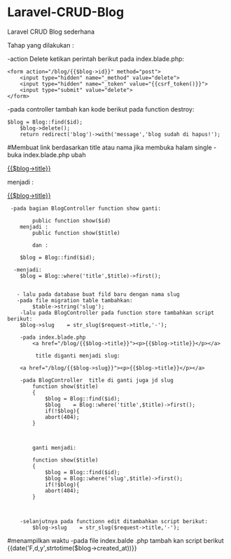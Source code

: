 # Laravel-CRUD-Blog
Laravel CRUD Blog sederhana

Tahap yang dilakukan :



-action Delete
	ketikan perintah berikut pada index.blade.php:

	<form action="/blog/{{$blog->id}}" method="post">
		<input type="hidden" name="_method" value="delete">
		<input type="hidden" name="_token" value="{{csrf_token()}}">
		<input type="submit" value="delete">
	</form>

-pada controller 
	tambah kan kode berikut pada function destroy:

	$blog = Blog::find($id);
        $blog->delete();
        return redirect('blog')->with('message','blog sudah di hapus!');

#Membuat link berdasarkan title atau nama jika membuka halam single
	-buka index.blade.php ubah 
		<a href="/blog/{{$blog->id}}"><p>{{$blog->title}}</p></a>
	 menjadi :
	 	<a href="/blog/{{$blog->title}}"><p>{{$blog->title}}</p></a>

	 -pada bagian BlogController function show ganti:

        	public function show($id)
        menjadi :
    		public function show($title)

    		dan :

        $blog = Blog::find($id);

      -menjadi:
        $blog = Blog::where('title',$title)->first();
        

       - lalu pada database buat fild baru dengan nama slug
       -pada file migration table tambahkan:
            $table->string('slug');
       	-lalu pada BlogController pada function store tambahkan script berikut:
        $blog->slug    = str_slug($request->title,'-');

        -pada index.blade.php 
	 		<a href="/blog/{{$blog->title}}"><p>{{$blog->title}}</p></a>

	 		 title diganti menjadi slug:

	 	<a href="/blog/{{$blog->slug}}"><p>{{$blog->title}}</p></a>

	 	-pada BlogController  title di ganti juga jd slug
	 		function show($title)
			{
				$blog = Blog::find($id);
				$blog    = Blog::where('title',$title)->first();
				if(!$blog){
				abort(404);
			}

		

			ganti menjadi:

			function show($title)
			{
				$blog = Blog::find($id);
				$blog = Blog::where('slug',$title)->first();
				if(!$blog){
				abort(404);
			}

        		

		-selanjutnya pada functionn edit ditambahkan script berikut:
        	$blog->slug    = str_slug($request->title,'-');



#menampilkan waktu
	-pada file index.balde .php tambah kan script berikut
	{{date('F,d,y',strtotime($blog->created_at))}}
		